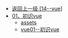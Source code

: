 - [返回上一级 [14--vue]](14--vue/)
- [01、初识vue](14--vue/01、初识vue/)
  - [assets](14--vue/01、初识vue/assets/)
  - [vue01--初识vue](14--vue/01、初识vue/vue01--初识vue.md)
